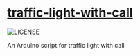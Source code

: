# [traffic-light-with-call](https://github.com/viduxsh/traffic-light-with-call)

[![LICENSE](https://img.shields.io/badge/license-MIT-lightgrey.svg)](https://github.com/viduxsh/traffic-light-with-call/blob/main/LICENSE)

 An Arduino script for traffic light with call